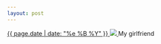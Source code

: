 ```yaml
---
layout: post
---
```


<p>
  <a href="/415">
    <time>{{ page.date | date: "%e %B %Y" }}</time>
    <img src="{{ site.assets_url }}/415.jpg">
  </a>
  My girlfriend
</p>
